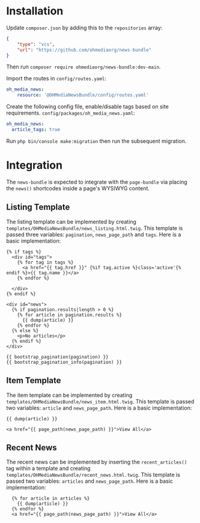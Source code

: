 # Installation

Update `composer.json` by adding this to the `repositories` array:

```json
{
    "type": "vcs",
    "url": "https://github.com/ohmediaorg/news-bundle"
}
```

Then run `composer require ohmediaorg/news-bundle:dev-main`.

Import the routes in `config/routes.yaml`:

```yaml
oh_media_news:
    resource: '@OHMediaNewsBundle/config/routes.yaml'
```

Create the following config file, enable/disable tags based on site requirements. `config/packages/oh_media_news.yaml`:
```yaml
oh_media_news:
  article_tags: true
```

Run `php bin/console make:migration` then run the subsequent migration.

# Integration

The `news-bundle` is expected to integrate with the `page-bundle` via placing
the `news()` shortcodes inside a page's WYSIWYG content.

## Listing Template

The listing template can be implemented by creating
`templates/OHMediaNewsBundle/news_listing.html.twig`. This template is passed
three variables: `pagination`, `news_page_path` and `tags`. Here is a basic implementation:

```twig
{% if tags %}
  <div id="tags">
    {% for tag in tags %}
      <a href="{{ tag.href }}" {%if tag.active %}class='active'{% endif %}>{{ tag.name }}</a>
    {% endfor %}

  </div>
{% endif %}

<div id="news">
  {% if pagination.results|length > 0 %}
    {% for article in pagination.results %}
      {{ dump(article) }}
    {% endfor %}
  {% else %}
    <p>No articles</p>
  {% endif %}
</div>

{{ bootstrap_pagination(pagination) }}
{{ bootstrap_pagination_info(pagination) }}

```

## Item Template

The item template can be implemented by creating
`templates/OHMediaNewsBundle/news_item.html.twig`. This template is passed
two variables: `article` and `news_page_path`. Here is a basic implementation:

```twig
{{ dump(article) }}

<a href="{{ page_path(news_page_path) }}">View All</a>
```
## Recent News   
   
The recent news can be implemented by inserting the `recent_articles()` tag within a template and creating
`templates/OHMediaNewsBundle/recent_news.html.twig`. This template is passed
two variables: `articles` and `news_page_path`. Here is a basic implementation:

```twig
  {% for article in articles %}
    {{ dump(article) }}
  {% endfor %}
  <a href="{{ page_path(news_page_path) }}">View All</a>
```
